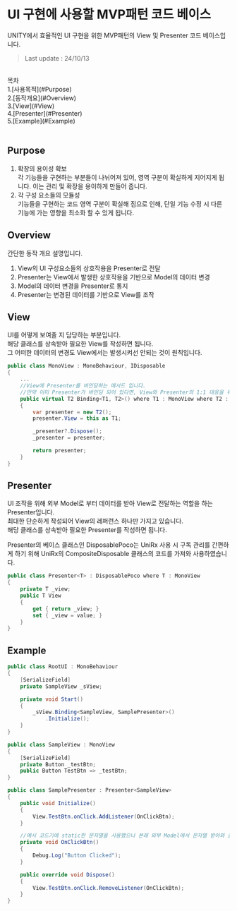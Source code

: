 # UI 구현에 사용할 MVP패턴 코드 베이스
UNITY에서 효율적인 UI 구현을 위한 MVP패턴의 View 및 Presenter 코드 베이스입니다.
>Last update : 24/10/13
<br>
목차
<br>
1.[사용목적](#Purpose)<br>
2.[동작개요](#Overview)<br>
3.[View](#View)<br>
4.[Presenter](#Presenter)<br>
5.[Example](#Example)<br>
<br>

## Purpose
1. 확장의 용이성 확보<br>
    각 기능들을 구현하는 부분들이 나뉘어져 있어, 영역 구분이 확실하게 지어지게 됩니다. 이는 관리 및 확장을 용이하게 만들어 줍니다.<br>
2. 각 구성 요소들의 모듈성<br>
    기능들을 구현하는 코드 영역 구분이 확실해 짐으로 인해, 단일 기능 수정 시 다른 기능에 가는 영향을 최소화 할 수 있게 됩니다.<br>

## Overview
간단한 동작 개요 설명입니다.
1. View의 UI 구성요소들의 상호작용을 Presenter로 전달
2. Presenter는 View에서 발생한 상호작용을 기반으로 Model의 데이터 변경
3. Model의 데이터 변경을 Presenter로 통지
4. Presenter는 변경된 데이터를 기반으로 View를 조작

## View
UI를 어떻게 보여줄 지 담당하는 부분입니다.<br>
해당 클래스를 상속받아 필요한 View를 작성하면 됩니다.<br>
그 어떠한 데이터의 변경도 View에서는 발생시켜선 안되는 것이 원칙입니다.

```C#
public class MonoView : MonoBehaviour, IDisposable
{
    ...
    //View에 Presenter를 바인딩하는 메서드 입니다.
    //만약 이미 Presenter가 바인딩 되어 있다면, View와 Presenter의 1:1 대응을 위해 해당 Presenter는 자동으로 Dispose처리 됩니다.
    public virtual T2 Binding<T1, T2>() where T1 : MonoView where T2 : Presenter<T1>, new()
    {
        var presenter = new T2();
        presenter.View = this as T1;

        _presenter?.Dispose();
        _presenter = presenter;

        return presenter;
    }
}
```

## Presenter
UI 조작을 위해 외부 Model로 부터 데이터를 받아 View로 전달하는 역할을 하는 Presenter입니다.<br>
최대한 단순하게 작성되어 View의 레퍼런스 하나만 가지고 있습니다.<br>
해당 클래스를 상속받아 필요한 Presenter를 작성하면 됩니다.

Presenter의 베이스 클래스인 DisposablePoco는 UniRx 사용 시 구독 관리를 간편하게 하기 위해 UniRx의 CompositeDisposable 클래스의 코드를 가져와 사용하였습니다.
```C#
public class Presenter<T> : DisposablePoco where T : MonoView
{
    private T _view;
    public T View
    {
        get { return _view; }
        set { _view = value; }
    }
}
```

## Example
```C#
public class RootUI : MonoBehaviour
{
    [SerializeField]
    private SampleView _sView;

    private void Start()
    {
        _sView.Binding<SampleView, SamplePresenter>()
            .Initialize();
    }
}
```
```C#
public class SampleView : MonoView
{
    [SerializeField]
    private Button _testBtn;
    public Button TestBtn => _testBtn;
}

public class SamplePresenter : Presenter<SampleView>
{
    public void Initialize()
    {
        View.TestBtn.onClick.AddListener(OnClickBtn);
    }

    //예시 코드기에 static한 문자열을 사용했으나 본래 외부 Model에서 문자열 받아와 출력
    private void OnClickBtn()
    {
        Debug.Log("Button Clicked");
    }

    public override void Dispose()
    {
        View.TestBtn.onClick.RemoveListener(OnClickBtn);
    }
}
```
